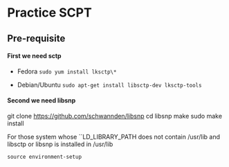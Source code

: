 # Practice SCPT

## Pre-requisite

#### First we need sctp

* Fedora
``sudo yum install lksctp\*``

* Debian/Ubuntu
``sudo apt-get install libsctp-dev lksctp-tools``

#### Second we need libsnp
git clone https://github.com/schwannden/libsnp
cd libsnp
make
sudo make install

For those system whose ``LD_LIBRARY_PATH does not contain /usr/lib
and libsctp or libsnp is installed in /usr/lib

``source environment-setup``
